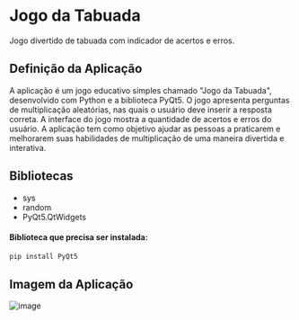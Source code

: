 # Jogo da Tabuada
Jogo divertido de tabuada com indicador de acertos e erros.

## Definição da Aplicação
A aplicação é um jogo educativo simples chamado "Jogo da Tabuada", desenvolvido com Python e a biblioteca PyQt5. O jogo apresenta perguntas de multiplicação aleatórias, nas quais o usuário deve inserir a resposta correta. A interface do jogo mostra a quantidade de acertos e erros do usuário. A aplicação tem como objetivo ajudar as pessoas a praticarem e melhorarem suas habilidades de multiplicação de uma maneira divertida e interativa.

## Bibliotecas
<ul>
  <li>sys</li>
  <li>random</li>
  <li>PyQt5.QtWidgets</li>
</ul>

#### Biblioteca que precisa ser instalada:
```bash
pip install PyQt5
```

## Imagem da Aplicação
![image](https://user-images.githubusercontent.com/101942554/229954129-d1687bef-f832-4394-98c8-d27cc07a053b.png)

